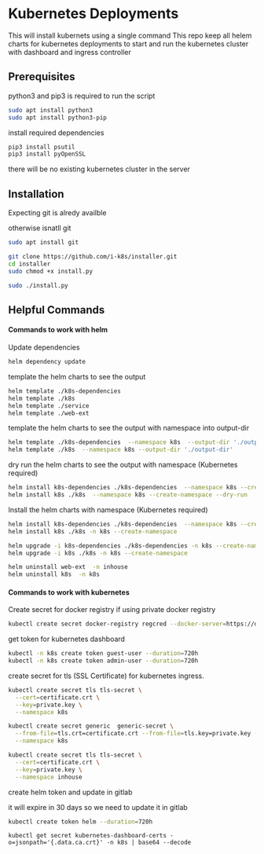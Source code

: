 # Kubernetes Deployments
This will install kubernets using a single command
This repo keep all helem charts for kubernetes deployments to start and run the kubernetes cluster with dashboard and ingress controller

## Prerequisites

python3 and pip3 is required to run the script

```bash
sudo apt install python3
sudo apt install python3-pip

```

install required dependencies

```bash
pip3 install psutil
pip3 install pyOpenSSL
```


there will be no existing kubernetes cluster in the server

## Installation

Expecting git is alredy availble

otherwise isnatll git

```bash
sudo apt install git
```

```bash
git clone https://github.com/i-k8s/installer.git
cd installer
sudo chmod +x install.py

sudo ./install.py
```



## Helpful Commands

#### Commands to work with helm

Update dependencies

```bash
helm dependency update
```
 template the helm charts to see the output

```bash
helm template ./k8s-dependencies
helm template ./k8s
helm template ./service
helm template ./web-ext
```
template the helm charts to see the output with namespace into output-dir


```bash
helm template ./k8s-dependencies  --namespace k8s  --output-dir './output-dir'
helm template ./k8s  --namespace k8s --output-dir './output-dir'
```

dry run the helm charts to see the output with namespace (Kubernetes required)

```bash
helm install k8s-dependencies ./k8s-dependencies  --namespace k8s --create-namespace --dry-run
helm install k8s ./k8s  --namespace k8s --create-namespace --dry-run

```

Install the helm charts with namespace (Kubernetes required)

```bash
helm install k8s-dependencies ./k8s-dependencies  --namespace k8s --create-namespace --dry-run
helm install k8s ./k8s -n k8s --create-namespace
```


```bash
helm upgrade -i k8s-dependencies ./k8s-dependencies -n k8s --create-namespace
helm upgrade -i k8s ./k8s -n k8s --create-namespace
```

```bash
helm uninstall web-ext  -n inhouse
helm uninstall k8s  -n k8s
```

#### Commands to work with kubernetes

Create secret for docker registry if using private docker registry

```bash
kubectl create secret docker-registry regcred --docker-server=https://dr.io/ --docker-username=admin --docker-password=PassWord --docker-email=admin@dr.io -n namespace


```

get token for kubernetes dashboard

```bash
kubectl -n k8s create token guest-user --duration=720h
kubectl -n k8s create token admin-user --duration=720h
```

create secret for tls (SSL Certificate) for kubernetes ingress.

```bash
kubectl create secret tls tls-secret \
  --cert=certificate.crt \
  --key=private.key \
  --namespace k8s
```

```bash
kubectl create secret generic  generic-secret \
  --from-file=tls.crt=certificate.crt --from-file=tls.key=private.key --from-file=ca.crt=ca.crt \
  --namespace k8s
```

```bash
kubectl create secret tls tls-secret \
  --cert=certificate.crt \
  --key=private.key \
  --namespace inhouse
```


create helm token and update in gitlab

it will expire in 30 days so we need to update it in gitlab

```bash
kubectl create token helm --duration=720h
```

```
kubectl get secret kubernetes-dashboard-certs -o=jsonpath='{.data.ca.crt}' -n k8s | base64 --decode

```